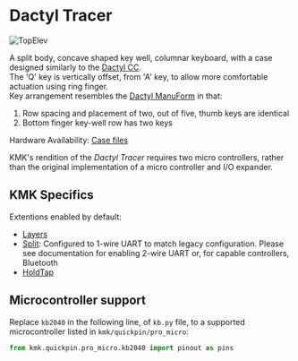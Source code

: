 # Dactyl Tracer

![TopElev](https://i.imgur.com/ReCBppE.jpeg)

A split body, concave shaped key well, columnar keyboard, with a case designed similarly to the [Dactyl CC](/boards/dactyl/README.md#dactyl-cc--ergo-s-1).  
The 'Q' key is vertically offset, from 'A' key, to allow more comfortable actuation using ring finger.  
Key arrangement resembles the [Dactyl ManuForm](/boards/dactyl_manuform/) in that:
1. Row spacing and placement of two, out of five, thumb keys are identical
2. Bottom finger key-well row has two keys  

Hardware Availability: [Case files](https://github.com/mjohns/tracer)

KMK's rendition of the *Dactyl Tracer* requires two micro controllers, rather than the original implementation of a micro controller and I/O expander. 

## KMK Specifics

Extentions enabled by default:
- [Layers](/docs/en/layers.md)
- [Split](/docs/en/split_keyboards.md): Configured to 1-wire UART to match legacy configuration. Please see documentation for enabling 2-wire UART or, for capable controllers, Bluetooth
- [HoldTap](/docs/en/holdtap.md)

## Microcontroller support

Replace `kb2040` in the following line, of `kb.py` file, to a supported microcontroller listed in `kmk/quickpin/pro_micro`:

```python
from kmk.quickpin.pro_micro.kb2040 import pinout as pins
```
